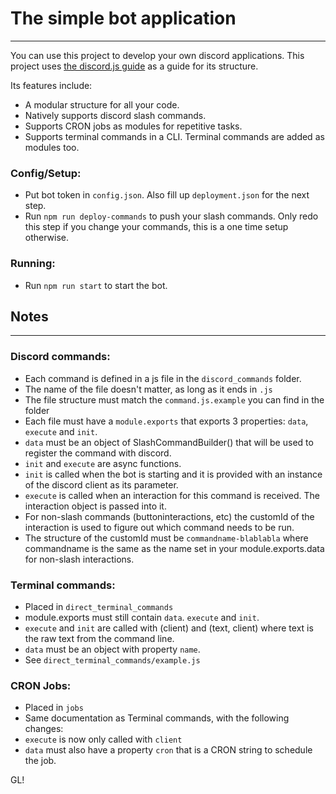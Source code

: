 # The simple bot application
***
You can use this project to develop your own discord applications. 
This project uses [the discord.js guide](discord.js.guide) as a guide for its structure.

Its features include:
- A modular structure for all your code.
- Natively supports discord slash commands.
- Supports CRON jobs as modules for repetitive tasks.
- Supports terminal commands in a CLI. Terminal commands are added as modules too.

### Config/Setup:
- Put bot token in `config.json`. Also fill up `deployment.json` for the next step.
- Run `npm run deploy-commands` to push your slash commands. Only redo this step if you change your commands, this is a one time setup otherwise.

### Running:
- Run `npm run start` to start the bot.

## Notes
***

### Discord commands:
- Each command is defined in a js file in the `discord_commands` folder.
- The name of the file doesn't matter, as long as it ends in `.js`
- The file structure must match the `command.js.example` you can find in the folder
- Each file must have a `module.exports` that exports 3 properties: `data`, `execute` and `init`.
- `data` must be an object of SlashCommandBuilder() that will be used to register the command with discord.
- `init` and `execute` are async functions.
- `init` is called when the bot is starting and it is provided with an instance of the discord client as its parameter.
- `execute` is called when an interaction for this command is received. The interaction object is passed into it.
- For non-slash commands (buttoninteractions, etc) the customId of the interaction is used to figure out which command needs to be run.
- The structure of the customId must be `commandname-blablabla` where commandname is the same as the name set in your module.exports.data for non-slash interactions.

### Terminal commands:
- Placed in `direct_terminal_commands`
- module.exports must still contain `data`. `execute` and `init`.
- `execute` and `init` are called with (client) and (text, client) where text is the raw text from the command line.
- `data` must be an object with property `name`.
- See `direct_terminal_commands/example.js`

### CRON Jobs:
- Placed in `jobs`
- Same documentation as Terminal commands, with the following changes:
- `execute` is now only called with `client`
- `data` must also have a property `cron` that is a CRON string to schedule the job.

GL!
